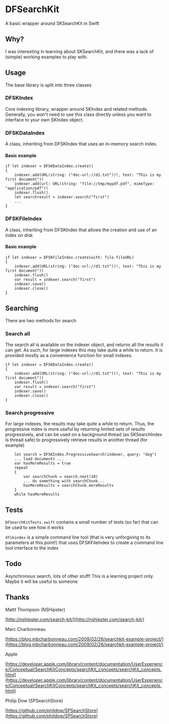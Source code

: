 # DFSearchKit
A basic wrapper around SKSearchKit in Swift

## Why?
I was interesting in learning about SKSearchKit, and there was a lack of (simple) working examples to play with.

## Usage

The base library is split into three classes

### DFSKIndex

Core indexing library, wrapper around SKIndex and related methods.  Generally, you won't need to use this class directly unless you want to interface to your own SKIndex object.

### DFSKDataIndex

A class, inheriting from DFSKIndex that uses an in-memory search index.

#### Basic example

```
if let indexer = DFSKDataIndex.create()
{
	indexer.add(URL(string: ("doc-url://d1.txt"))!, text: "This is my first document"))
	indexer.add(url: URL(string: "file://tmp/mypdf.pdf", mimeType: "application/pdf"))
	indexer.flush()
	let searchresult = indexer.search("first")
	...
}
```

### DFSKFileIndex

A class, inheriting from DFSKIndex that allows the creation and use of an index on disk

#### Basic example

```
if let indexer = DFSKFileIndex.create(with: file.fileURL)
{
	indexer.add(URL(string: ("doc-url://d1.txt"))!, text: "This is my first document"))
	indexer.flush()
	var result = indexer.search("first")
	indexer.save()
	indexer.close()
}
```

## Searching

There are two methods for search

### Search all
The search all is available on the indexer object, and returns all the results it can get.  As such, for large indexes this may take quite a while to return.  It is provided mostly as a convenience function for small indexes.

```
if let indexer = DFSKDataIndex.create()
{
	indexer.add(URL(string: ("doc-url://d1.txt"))!, text: "This is my first document"))
	indexer.flush()
	var result = indexer.search("first")
	indexer.save()
	indexer.close()
}
```

### Search progressive
For large indexes, the results may take quite a while to return.  Thus, the progressive index is more useful by returning limited sets of results progressively, and can be used on a background thread (as SKSearchIndex is thread safe) to progressively retrieve results in another thread (for example)

```
	let search = DFSKIndex.ProgressiveSearch(indexer, query: "dog")
	... load documents ...
	var hasMoreResults = true
	repeat
	{
		var searchChunk = search.next(10)
		... do something with searchChunk...
		hasMoreResults = searchChunk.moreResults
	}
	while hasMoreResults
```

## Tests

`DFSearchKitTests.swift` contains a small number of tests (so far) that can be used to see how it works

`dfskindex` is a simple command line tool (that is very unforgiving to its parameters at this point!) that uses DFSKFileIndex to create a command line tool interface to the index

## Todo

Asynchronous search, lots of other stuff! This is a learning project only. Maybe it will be useful to someone 

## Thanks

Mattt Thompson (NSHipster)

[http://nshipster.com/search-kit/](http://nshipster.com/search-kit/)

Marc Charbonneau

[https://blog.mbcharbonneau.com/2009/02/26/searchkit-example-project/](https://blog.mbcharbonneau.com/2009/02/26/searchkit-example-project/)

Apple

[https://developer.apple.com/library/content/documentation/UserExperience/Conceptual/SearchKitConcepts/searchKit_concepts/searchKit_concepts.html](https://developer.apple.com/library/content/documentation/UserExperience/Conceptual/SearchKitConcepts/searchKit_concepts/searchKit_concepts.html)

Philip Dow (SPSearchStore)

[https://github.com/phildow/SPSearchStore](https://github.com/phildow/SPSearchStore)
